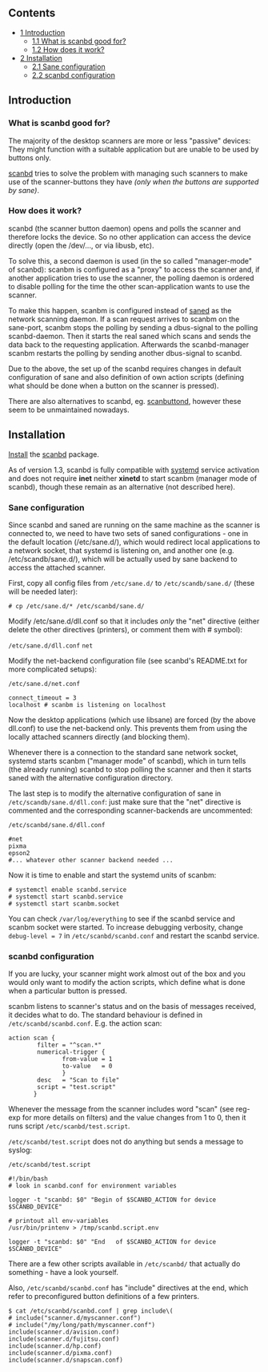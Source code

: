 ## Contents

*   [1 Introduction](#Introduction)
    *   [1.1 What is scanbd good for?](#What_is_scanbd_good_for.3F)
    *   [1.2 How does it work?](#How_does_it_work.3F)
*   [2 Installation](#Installation)
    *   [2.1 Sane configuration](#Sane_configuration)
    *   [2.2 scanbd configuration](#scanbd_configuration)

## Introduction

### What is scanbd good for?

The majority of the desktop scanners are more or less "passive" devices: They might function with a suitable application but are unable to be used by buttons only.

[scanbd](http://sourceforge.net/projects/scanbd/) tries to solve the problem with managing such scanners to make use of the scanner-buttons they have *(only when the buttons are supported by sane)*.

### How does it work?

scanbd (the scanner button daemon) opens and polls the scanner and therefore locks the device. So no other application can access the device directly (open the /dev/..., or via libusb, etc).

To solve this, a second daemon is used (in the so called "manager-mode" of scanbd): scanbm is configured as a "proxy" to access the scanner and, if another application tries to use the scanner, the polling daemon is ordered to disable polling for the time the other scan-application wants to use the scanner.

To make this happen, scanbm is configured instead of [saned](/index.php/SANE#Network_scanning "SANE") as the network scanning daemon. If a scan request arrives to scanbm on the sane-port, scanbm stops the polling by sending a dbus-signal to the polling scanbd-daemon. Then it starts the real saned which scans and sends the data back to the requesting application. Afterwards the scanbd-manager scanbm restarts the polling by sending another dbus-signal to scanbd.

Due to the above, the set up of the scanbd requires changes in default configuration of sane and also definition of own action scripts (defining what should be done when a button on the scanner is pressed).

There are also alternatives to scanbd, eg. [scanbuttond](http://scanbuttond.sourceforge.net/), however these seem to be unmaintained nowadays.

## Installation

[Install](/index.php/Install "Install") the [scanbd](https://aur.archlinux.org/packages/scanbd/) package.

As of version 1.3, scanbd is fully compatible with [systemd](/index.php/Systemd "Systemd") service activation and does not require **inet** neither **xinetd** to start scanbm (manager mode of scanbd), though these remain as an alternative (not described here).

### Sane configuration

Since scanbd and saned are running on the same machine as the scanner is connected to, we need to have two sets of saned configurations - one in the default location (/etc/sane.d/), which would redirect local applications to a network socket, that systemd is listening on, and another one (e.g. /etc/scandb/sane.d/), which will be actually used by sane backend to access the attached scanner.

First, copy all config files from `/etc/sane.d/` to `/etc/scandb/sane.d/` (these will be needed later):

```
# cp /etc/sane.d/* /etc/scanbd/sane.d/

```

Modify /etc/sane.d/dll.conf so that it includes *only* the "net" directive (either delete the other directives (printers), or comment them with # symbol):

 `/etc/sane.d/dll.conf`  `net` 

Modify the net-backend configuration file (see scanbd's README.txt for more complicated setups):

 `/etc/sane.d/net.conf` 
```
connect_timeout = 3
localhost # scanbm is listening on localhost
```

Now the desktop applications (which use libsane) are forced (by the above dll.conf) to use the net-backend only. This prevents them from using the locally attached scanners directly (and blocking them).

Whenever there is a connection to the standard sane network socket, systemd starts scanbm ("manager mode" of scanbd), which in turn tells (the already running) scanbd to stop polling the scanner and then it starts saned with the alternative configuration directory.

The last step is to modify the alternative configuration of sane in `/etc/scandb/sane.d/dll.conf`: just make sure that the "net" directive is commented and the corresponding scanner-backends are uncommented:

 `/etc/scanbd/sane.d/dll.conf` 
```
#net
pixma
epson2
#... whatever other scanner backend needed ...
```

Now it is time to enable and start the systemd units of scanbm:

```
# systemctl enable scanbd.service
# systemctl start scanbd.service
# systemctl start scanbm.socket

```

You can check `/var/log/everything` to see if the scanbd service and scanbm socket were started. To increase debugging verbosity, change `debug-level = 7` in `/etc/scanbd/scanbd.conf` and restart the scanbd service.

### scanbd configuration

If you are lucky, your scanner might work almost out of the box and you would only want to modify the action scripts, which define what is done when a particular button is pressed.

scanbm listens to scanner's status and on the basis of messages received, it decides what to do. The standard behaviour is defined in `/etc/scanbd/scanbd.conf`. E.g. the action scan:

```
action scan {
        filter = "^scan.*"
        numerical-trigger {
               from-value = 1
               to-value   = 0
               }
        desc   = "Scan to file"
        script = "test.script"
       }

```

Whenever the message from the scanner includes word "scan" (see reg-exp for more details on filters) and the value changes from 1 to 0, then it runs script `/etc/scanbd/test.script`.

`/etc/scanbd/test.script` does not do anything but sends a message to syslog:

 `/etc/scanbd/test.script` 
```
#!/bin/bash
# look in scanbd.conf for environment variables

logger -t "scanbd: $0" "Begin of $SCANBD_ACTION for device $SCANBD_DEVICE"

# printout all env-variables
/usr/bin/printenv > /tmp/scanbd.script.env

logger -t "scanbd: $0" "End   of $SCANBD_ACTION for device $SCANBD_DEVICE"
```

There are a few other scripts available in `/etc/scanbd/` that actually do something - have a look yourself.

Also, `/etc/scanbd/scanbd.conf` has "include" directives at the end, which refer to preconfigured button definitions of a few printers.

```
$ cat /etc/scanbd/scanbd.conf | grep include\(
# include("scanner.d/myscanner.conf")
# include("/my/long/path/myscanner.conf")
include(scanner.d/avision.conf)
include(scanner.d/fujitsu.conf)
include(scanner.d/hp.conf)
include(scanner.d/pixma.conf)
include(scanner.d/snapscan.conf)

```